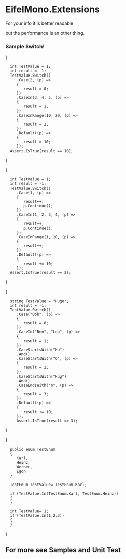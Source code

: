 <H1>EifelMono.Extensions</H1>

For your info it is better readable  

but the performance is an other thing.


<H3>Sample Switch!</H3>

   {
   
      int TestValue = 1;
      int result = -1;
      TestValue.Switch()
         .Case(2, (p) =>
         {
            result = 0;
         })
         .CaseIn(3, 4, 5, (p) =>
         {
            result = 1;
         })
         .CaseInRange(10, 20, (p) =>
         {
            result = 2;
         })
         .Default((p) =>
         {
            result = 10;
         });
      Assert.IsTrue(result == 10);
      
   }
    
   {
   
      int TestValue = 1;
      int result = -1;
      TestValue.Switch()
         .Case(1, (p) =>
         {
            result++;
            p.Continue();
         })
         .CaseIn(1, 2, 3, 4, (p) =>
         {
            result++;
            p.Continue();
         })
         .CaseInRange(1, 10, (p) =>
         {
            result++;
         })
         .Default((p) =>
         {
            result += 10;
         });
      Assert.IsTrue(result == 2);
      
   }
    
   {
   
      string TestValue = "Hugo";
      int result = -1;
      TestValue.Switch()
         .Case("Bob", (p) =>
         {
            result = 0;
         })
         .CaseIn("Ben", "Leo", (p) =>
         {
            result = 1;
         })
         .CaseStartsWith("Hu")
         .And()
         .CaseStartsWith("O", (p) =>
         {
            result = 2;
         })
         .CaseStartsWith("Hug")
         .And()
         .CaseEndsWith("o", (p) =>
         {
            result = 3;
         })
         .Default((p) =>
         {
            result += 10;
         });
         Assert.IsTrue(result == 3);
         
   } 
      
   {
      
      public enum TestEnum
      {
         Karl,
         Heinz,
         Werner,
         Egon
      }
         
      TestEnum TestValue= TestEnum.Karl;
         
      if (TestValue.In(TestEnum.Karl, TestEnum.Heinz))
      {
      }
         
      int TestValue= 1;
      if (TestValue.In(1,2,3))
      {
      }
         
   }


<h2>For more see  Samples and Unit Test</h2>

